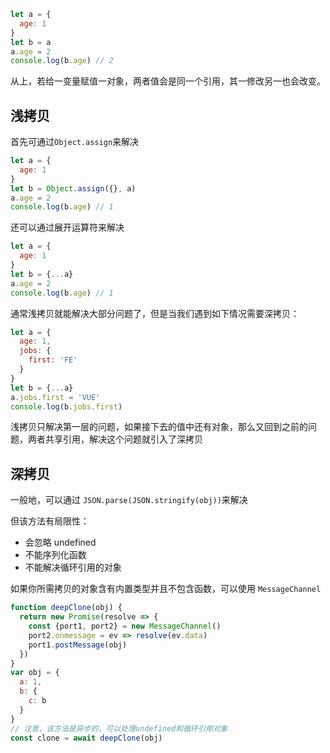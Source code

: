```js
let a = {
  age: 1
}
let b = a
a.age = 2
console.log(b.age) // 2
```
从上，若给一变量赋值一对象，两者值会是同一个引用，其一修改另一也会改变。

## 浅拷贝

首先可通过`Object.assign`来解决

```js
let a = {
  age: 1
}
let b = Object.assign({}, a)
a.age = 2
console.log(b.age) // 1
```

还可以通过展开运算符来解决

```js
let a = {
  age: 1
}
let b = {...a}
a.age = 2
console.log(b.age) // 1
```

通常浅拷贝就能解决大部分问题了，但是当我们遇到如下情况需要深拷贝：

```js
let a = {
  age: 1,
  jobs: {
    first: 'FE'
  }
}
let b = {...a}
a.jobs.first = 'VUE'
console.log(b.jobs.first)
```

浅拷贝只解决第一层的问题，如果接下去的值中还有对象，那么又回到之前的问题，两者共享引用，解决这个问题就引入了深拷贝

## 深拷贝

一般地，可以通过 `JSON.parse(JSON.stringify(obj))`来解决

但该方法有局限性：

* 会忽略 undefined
* 不能序列化函数
* 不能解决循环引用的对象

如果你所需拷贝的对象含有内置类型并且不包含函数，可以使用 `MessageChannel`

```js
function deepClone(obj) {
  return new Promise(resolve => {
    const {port1, port2} = new MessageChannel()
    port2.onmessage = ev => resolve(ev.data)
    port1.postMessage(obj)
  })
}
var obj = {
  a: 1,
  b: {
    c: b
  }
}
// 注意，该方法是异步的，可以处理undefined和循环引用对象
const clone = await deepClone(obj)
```
